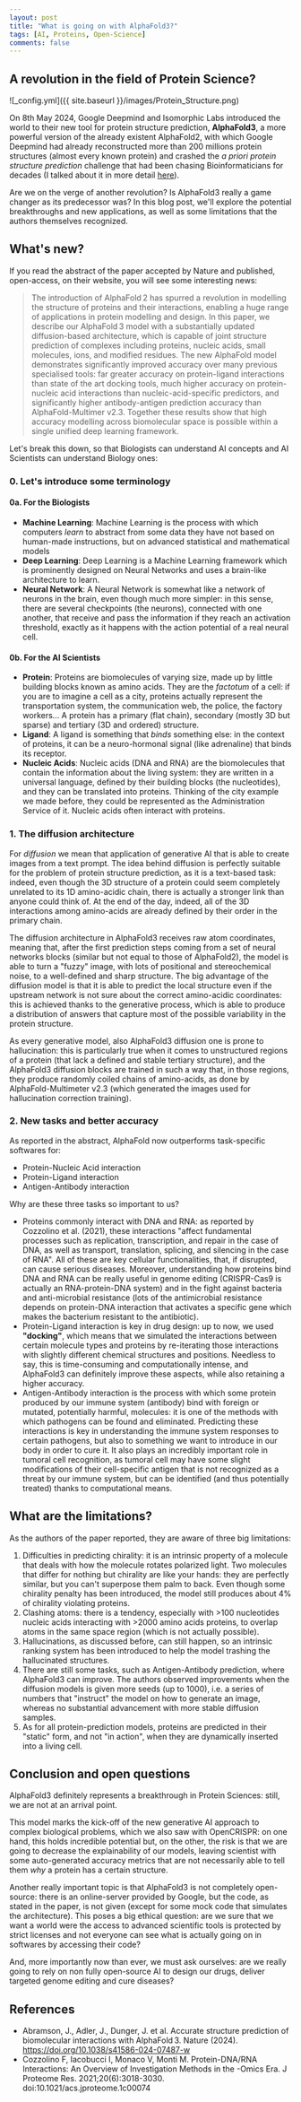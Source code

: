 ```yaml
---
layout: post
title: "What is going on with AlphaFold3?"
tags: [AI, Proteins, Open-Science]
comments: false
---
```


## A revolution in the field of Protein Science?

![_config.yml]({{ site.baseurl }}/images/Protein_Structure.png)

On 8th May 2024, Google Deepmind and Isomorphic Labs introduced the world to their new tool for protein structure prediction, **AlphaFold3**, a more powerful version of the already existent AlphaFold2, with which Google Deepmind had already reconstructed more than 200 millions protein structures (almost every known protein) and crashed the *a priori protein structure prediction* challenge that had been chasing Bioinformaticians for decades (I talked about it in more detail [here](https://astrabert.github.io/hophop-science/AI-predicts-proteins-and-edits-DNA/)).

Are we on the verge of another revolution? Is AlphaFold3 really a game changer as its predecessor was? In this blog post, we'll explore the potential breakthroughs and new applications, as well as some limitations that the authors themselves recognized. 

## What's new?

If you read the abstract of the paper accepted by Nature and published, open-access, on their website, you will see some interesting news:

> The introduction of AlphaFold 2 has spurred a revolution in modelling the structure of proteins and their interactions, enabling a huge range of applications in protein modelling and design. In this paper, we describe our AlphaFold 3 model with a substantially updated diffusion-based architecture, which is capable of joint structure prediction of complexes including proteins, nucleic acids, small molecules, ions, and modified residues. The new AlphaFold model demonstrates significantly improved accuracy over many previous specialised tools: far greater accuracy on protein-ligand interactions than state of the art docking tools, much higher accuracy on protein-nucleic acid interactions than nucleic-acid-specific predictors, and significantly higher antibody-antigen prediction accuracy than AlphaFold-Multimer v2.3. Together these results show that high accuracy modelling across biomolecular space is possible within a single unified deep learning framework.

Let's break this down, so that Biologists can understand AI concepts and AI Scientists can understand Biology ones:

### 0. Let's introduce some terminology
#### 0a. For the Biologists
* **Machine Learning**: Machine Learning is the process with which computers *learn* to abstract from some data they have not based on human-made instructions, but on advanced statistical and mathematical models
* **Deep Learning**: Deep Learning is a Machine Learning framework which is prominently designed on Neural Networks and uses a brain-like architecture to learn.
* **Neural Network**: A Neural Network is somewhat like a network of neurons in the brain, even though much more simpler: in this sense, there are several checkpoints (the neurons), connected with one another, that receive and pass the information if they reach an activation threshold, exactly as it happens with the action potential of a real neural cell.

#### 0b. For the AI Scientists
* **Protein**: Proteins are biomolecules of varying size, made up by little building blocks known as amino acids. They are the _factotum_ of a cell: if you are to imagine a cell as a city, proteins actually represent the transportation system, the communication web, the police, the factory workers... A protein has a primary (flat chain), secondary (mostly 3D but sparse) and tertiary (3D and ordered) structure.
* **Ligand**: A ligand is something that _binds_ something else: in the context of proteins, it can be a neuro-hormonal signal (like adrenaline) that binds its receptor.
* **Nucleic Acids**: Nucleic acids (DNA and RNA) are the biomolecules that contain the information about the living system: they are written in a universal language, defined by their building blocks (the nucleotides), and they can be translated into proteins. Thinking of the city example we made before, they could be represented as the Administration Service of it. Nucleic acids often interact with proteins.  

### 1. The diffusion architecture
For *diffusion* we mean that application of generative AI that is able to create images from a text prompt. The idea behind diffusion is perfectly suitable for the problem of protein structure prediction, as it is a text-based task: indeed, even though the 3D structure of a protein could seem completely unrelated to its 1D amino-acidic chain, there is actually a stronger link than anyone could think of. At the end of the day, indeed, all of the 3D interactions among amino-acids are already defined by their order in the primary chain. 

The diffusion architecture in AlphaFold3 receives raw atom coordinates, meaning that, after the first prediction steps coming from a set of neural networks blocks (similar but not equal to those of AlphaFold2), the model is able to turn a "fuzzy" image, with lots of positional and stereochemical noise, to a well-defined and sharp structure. The big advantage of the diffusion model is that it is able to predict the local structure even if the upstream network is not sure about the correct amino-acidic coordinates: this is achieved thanks to the generative process, which is able to produce a distribution of answers that capture most of the possible variability in the protein structure.

As every generative model, also AlphaFold3 diffusion one is prone to hallucination: this is particularly true when it comes to unstructured regions of a protein (that lack a defined and stable tertiary structure), and the AlphaFold3 diffusion blocks are trained in such a way that, in those regions, they produce randomly coiled chains of amino-acids, as done by AlphaFold-Multimeter v2.3 (which generated the images used for hallucination correction training).

### 2. New tasks and better accuracy
As reported in the abstract, AlphaFold now outperforms task-specific softwares for:

* Protein-Nucleic Acid interaction
* Protein-Ligand interaction 
* Antigen-Antibody interaction

Why are these three tasks so important to us?

* Proteins commonly interact with DNA and RNA: as reported by Cozzolino et al. (2021), these interactions "affect fundamental processes such as replication, transcription, and repair in the case of DNA, as well as transport, translation, splicing, and silencing in the case of RNA". All of these are key cellular functionalities, that, if disrupted, can cause serious diseases. Moreover, understanding how proteins bind DNA and RNA can be really useful in genome editing (CRISPR-Cas9 is actually an RNA-protein-DNA system) and in the fight against bacteria and anti-microbial resistance (lots of the antimicrobial resistance depends on protein-DNA interaction that activates a specific gene which makes the bacterium resistant to the antibiotic).
* Protein-Ligand interaction is key in drug design: up to now, we used **"docking"**, which means that we simulated the interactions between certain molecule types and proteins by re-iterating those interactions with slightly different chemical structures and positions. Needless to say, this is time-consuming and computationally intense, and AlphaFold3 can definitely improve these aspects, while also retaining a higher accuracy.
* Antigen-Antibody interaction is the process with which some protein produced by our immune system (antibody) bind with foreign or mutated, potentially harmful, molecules: it is one of the methods with which pathogens can be found and eliminated. Predicting these interactions is key in understanding the immune system responses to certain pathogens, but also to something we want to introduce in our body in order to cure it. It also plays an incredibly important role in tumoral cell recognition, as tumoral cell may have some slight modifications of their cell-specific antigen that is not recognized as a threat by our immune system, but can be identified (and thus potentially treated) thanks to computational means. 

## What are the limitations?

As the authors of the paper reported, they are aware of three big limitations:

1. Difficulties in predicting chirality: it is an intrinsic property of a molecule that deals with how the molecule rotates polarized light. Two molecules that differ for nothing but chirality are like your hands: they are perfectly similar, but you can't superpose them palm to back. Even though some chirality penalty has been introduced, the model still produces about 4% of chirality violating proteins.
2. Clashing atoms: there is a tendency, especially with >100 nucleotides nucleic acids interacting with >2000 amino acids proteins, to overlap atoms in the same space region (which is not actually possible).
3. Hallucinations, as discussed before, can still happen, so an intrinsic ranking system has been introduced to help the model trashing the hallucinated structures.
4. There are still some tasks, such as Antigen-Antibody prediction, where AlphaFold3 can improve. The authors observed improvements when the diffusion models is given more seeds (up to 1000), i.e. a series of numbers that "instruct" the model on how to generate an image, whereas no substantial advancement with more stable diffusion samples.
5. As for all protein-prediction models, proteins are predicted in their "static" form, and not "in action", when they are dynamically inserted into a living cell.

## Conclusion and open questions

AlphaFold3 definitely represents a breakthrough in Protein Sciences: still, we are not at an arrival point.

This model marks the kick-off of the new generative AI approach to complex biological problems, which we also saw with OpenCRISPR: on one hand, this holds incredible potential but, on the other, the risk is that we are going to decrease the explainability of our models, leaving scientist with some auto-generated accuracy metrics that are not necessarily able to tell them *why* a protein has a certain structure. 

Another really important topic is that AlphaFold3 is not completely open-source: there is an online-server provided by Google, but the code, as stated in the paper, is not given (except for some mock code that simulates the architecture). This poses a big ethical question: are we sure that we want a world were the access to advanced scientific tools is protected by strict licenses and not everyone can see what is actually going on in softwares by accessing their code? 

And, more importantly now than ever, we must ask ourselves: are we really going to rely on non fully open-source AI to design our drugs, deliver targeted genome editing and cure diseases? 

## References

- Abramson, J., Adler, J., Dunger, J. et al. Accurate structure prediction of biomolecular interactions with AlphaFold 3. Nature (2024). https://doi.org/10.1038/s41586-024-07487-w
- Cozzolino F, Iacobucci I, Monaco V, Monti M. Protein-DNA/RNA Interactions: An Overview of Investigation Methods in the -Omics Era. J Proteome Res. 2021;20(6):3018-3030. doi:10.1021/acs.jproteome.1c00074
